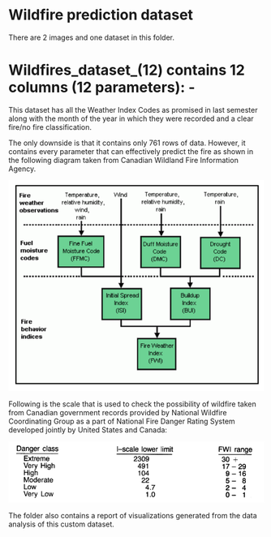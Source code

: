 # Wildfire prediction dataset

There are 2 images and one dataset in this folder.

# Wildfires_dataset_(12) contains 12 columns (12 parameters): -

 This dataset has all the Weather Index Codes as promised in last semester along with the month of the year in which they were recorded and a clear fire/no fire classification.
 
 The only downside is that it contains only 761 rows of data. However, it contains every parameter that can effectively predict the fire as shown in the following diagram taken from Canadian Wildland Fire Information Agency.
 
 
 ![wildfire](https://github.com/San-Jose-State-University-Students/Inferno-Alert-WildFire-Prediction-System/blob/main/Data/Fire-Weather.png)

Following is the scale that is used to check the possibility of wildfire taken from Canadian government records provided by National Wildfire Coordinating Group as a part of National Fire Danger Rating System developed jointly by United States and Canada: 

  ![wildfire](https://github.com/San-Jose-State-University-Students/Inferno-Alert-WildFire-Prediction-System/blob/main/Data/FWI%20Scale.png)
  
  The folder also contains a report of visualizations generated from the data analysis of this custom dataset. 
 
